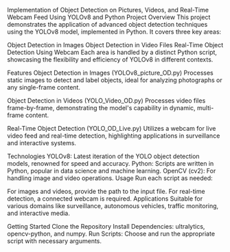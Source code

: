 Implementation of Object Detection on Pictures, Videos, and Real-Time Webcam Feed Using YOLOv8 and Python
Project Overview
This project demonstrates the application of advanced object detection techniques using the YOLOv8 model, implemented in Python. It covers three key areas:

Object Detection in Images
Object Detection in Video Files
Real-Time Object Detection Using Webcam
Each area is handled by a distinct Python script, showcasing the flexibility and efficiency of YOLOv8 in different contexts.

Features
Object Detection in Images (YOLOv8_picture_OD.py)
Processes static images to detect and label objects, ideal for analyzing photographs or any single-frame content.

Object Detection in Videos (YOLO_Video_OD.py)
Processes video files frame-by-frame, demonstrating the model's capability in dynamic, multi-frame content.

Real-Time Object Detection (YOLO_OD_Live.py)
Utilizes a webcam for live video feed and real-time detection, highlighting applications in surveillance and interactive systems.

Technologies
YOLOv8: Latest iteration of the YOLO object detection models, renowned for speed and accuracy.
Python: Scripts are written in Python, popular in data science and machine learning.
OpenCV (cv2): For handling image and video operations.
Usage
Run each script as needed:

For images and videos, provide the path to the input file.
For real-time detection, a connected webcam is required.
Applications
Suitable for various domains like surveillance, autonomous vehicles, traffic monitoring, and interactive media.

Getting Started
Clone the Repository
Install Dependencies: ultralytics, opencv-python, and numpy.
Run Scripts: Choose and run the appropriate script with necessary arguments.
